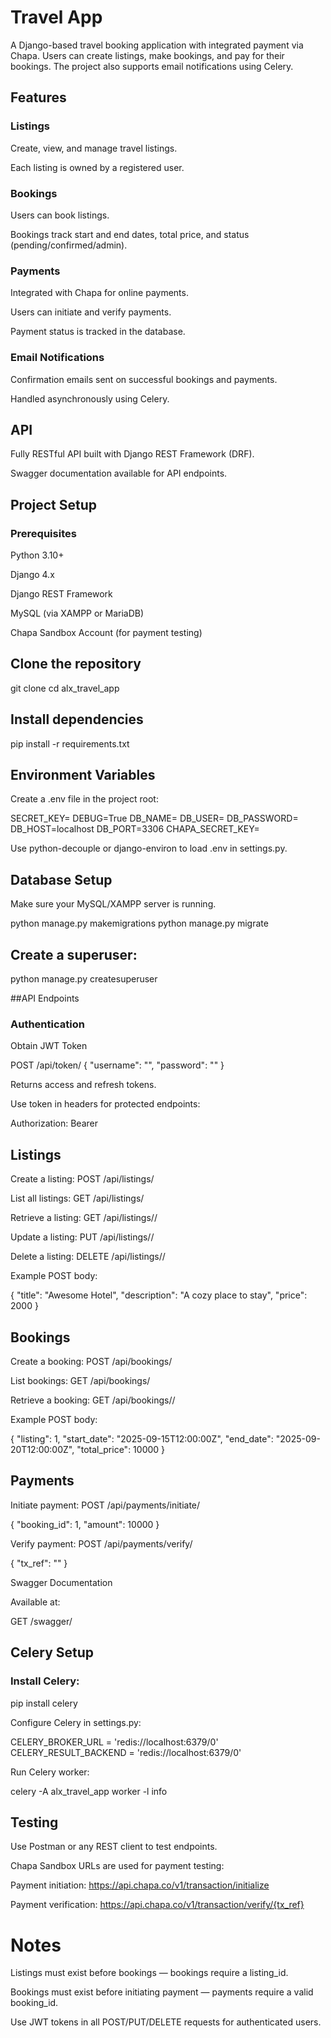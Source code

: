 # Travel App

A Django-based travel booking application with integrated payment via Chapa. Users can create listings, make bookings, and pay for their bookings. The project also supports email notifications using Celery.

## Features

### Listings

Create, view, and manage travel listings.

Each listing is owned by a registered user.

### Bookings

Users can book listings.

Bookings track start and end dates, total price, and status (pending/confirmed/admin).

### Payments

Integrated with Chapa
 for online payments.

Users can initiate and verify payments.

Payment status is tracked in the database.

### Email Notifications

Confirmation emails sent on successful bookings and payments.

Handled asynchronously using Celery.

## API

Fully RESTful API built with Django REST Framework (DRF).

Swagger documentation available for API endpoints.

## Project Setup
### Prerequisites

Python 3.10+

Django 4.x

Django REST Framework

MySQL (via XAMPP or MariaDB)

Chapa Sandbox Account (for payment testing)

## Clone the repository
git clone <repository-url>
cd alx_travel_app

## Install dependencies
pip install -r requirements.txt

## Environment Variables

Create a .env file in the project root:

SECRET_KEY=<your-django-secret-key>
DEBUG=True
DB_NAME=<your-database-name>
DB_USER=<your-database-user>
DB_PASSWORD=<your-database-password>
DB_HOST=localhost
DB_PORT=3306
CHAPA_SECRET_KEY=<your-chapa-secret-key>


Use python-decouple or django-environ to load .env in settings.py.

## Database Setup

Make sure your MySQL/XAMPP server is running.

python manage.py makemigrations
python manage.py migrate


## Create a superuser:

python manage.py createsuperuser

##API Endpoints
### Authentication

Obtain JWT Token

POST /api/token/
{
  "username": "<your-username>",
  "password": "<your-password>"
}


Returns access and refresh tokens.

Use token in headers for protected endpoints:

Authorization: Bearer <access-token>

## Listings

Create a listing: POST /api/listings/

List all listings: GET /api/listings/

Retrieve a listing: GET /api/listings/<id>/

Update a listing: PUT /api/listings/<id>/

Delete a listing: DELETE /api/listings/<id>/

Example POST body:

{
  "title": "Awesome Hotel",
  "description": "A cozy place to stay",
  "price": 2000
}

## Bookings

Create a booking: POST /api/bookings/

List bookings: GET /api/bookings/

Retrieve a booking: GET /api/bookings/<id>/

Example POST body:

{
  "listing": 1,
  "start_date": "2025-09-15T12:00:00Z",
  "end_date": "2025-09-20T12:00:00Z",
  "total_price": 10000
}

## Payments

Initiate payment: POST /api/payments/initiate/

{
  "booking_id": 1,
  "amount": 10000
}


Verify payment: POST /api/payments/verify/

{
  "tx_ref": "<transaction-reference>"
}

Swagger Documentation

Available at:

GET /swagger/

## Celery Setup

### Install Celery:

pip install celery


Configure Celery in settings.py:

CELERY_BROKER_URL = 'redis://localhost:6379/0'
CELERY_RESULT_BACKEND = 'redis://localhost:6379/0'


Run Celery worker:

celery -A alx_travel_app worker -l info

## Testing

Use Postman or any REST client to test endpoints.

Chapa Sandbox URLs are used for payment testing:

Payment initiation: https://api.chapa.co/v1/transaction/initialize

Payment verification: https://api.chapa.co/v1/transaction/verify/{tx_ref}

# Notes

Listings must exist before bookings — bookings require a listing_id.

Bookings must exist before initiating payment — payments require a valid booking_id.

Use JWT tokens in all POST/PUT/DELETE requests for authenticated users.
